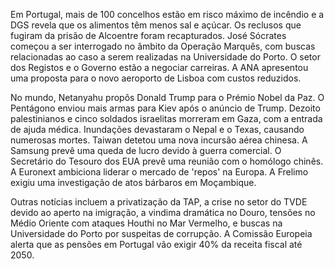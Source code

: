 Em Portugal, mais de 100 concelhos estão em risco máximo de incêndio e a DGS revela que os alimentos têm menos sal e açúcar. Os reclusos que fugiram da prisão de Alcoentre foram recapturados. José Sócrates começou a ser interrogado no âmbito da Operação Marquês, com buscas relacionadas ao caso a serem realizadas na Universidade do Porto. O setor dos Registos e o Governo estão a negociar carreiras. A ANA apresentou uma proposta para o novo aeroporto de Lisboa com custos reduzidos.

No mundo, Netanyahu propôs Donald Trump para o Prémio Nobel da Paz. O Pentágono enviou mais armas para Kiev após o anúncio de Trump. Dezoito palestinianos e cinco soldados israelitas morreram em Gaza, com a entrada de ajuda médica. Inundações devastaram o Nepal e o Texas, causando numerosas mortes. Taiwan detetou uma nova incursão aérea chinesa. A Samsung prevê uma queda de lucro devido à guerra comercial. O Secretário do Tesouro dos EUA prevê uma reunião com o homólogo chinês. A Euronext ambiciona liderar o mercado de 'repos' na Europa. A Frelimo exigiu uma investigação de atos bárbaros em Moçambique.

Outras notícias incluem a privatização da TAP, a crise no setor do TVDE devido ao aperto na imigração, a vindima dramática no Douro, tensões no Médio Oriente com ataques Houthi no Mar Vermelho, e buscas na Universidade do Porto por suspeitas de corrupção. A Comissão Europeia alerta que as pensões em Portugal vão exigir 40% da receita fiscal até 2050.